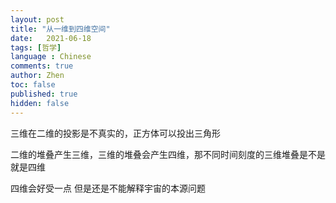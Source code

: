 ```yaml
---
layout: post
title: "从一维到四维空间"
date:   2021-06-18
tags: [哲学]
language : Chinese
comments: true
author: Zhen
toc: false
published: true
hidden: false
---
```



三维在二维的投影是不真实的，正方体可以投出三角形

二维的堆叠产生三维，三维的堆叠会产生四维，那不同时间刻度的三维堆叠是不是就是四维

四维会好受一点 但是还是不能解释宇宙的本源问题
<!--stackedit_data:
eyJoaXN0b3J5IjpbLTU3Mjk1NzAxNiwtMTY1NTU1MTkyOF19
-->